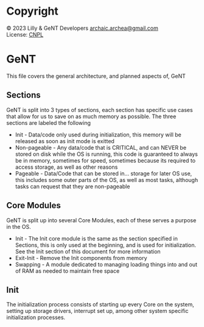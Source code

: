 # Copyright
© 2023 Lilly & GeNT Developers archaic.archea@gmail.com  
License: [CNPL](https://git.pixie.town/thufie/npl-builder/raw/branch/main/cnpl.md)

# GeNT
This file covers the general architecture, and planned aspects of, GeNT

## Sections
GeNT is split into 3 types of sections, each section has specific use cases that allow for us to save on as much memory as possible.
The three sections are labeled the following
* Init          - Data/code only used during initialization, this memory will be released as soon as init mode is exitted
* Non-pageable  - Any data/code that is CRITICAL, and can NEVER be stored on disk while the OS is running, this code is guaranteed to always be in memory, sometimes for speed, sometimes because its required to access storage, as well as other reasons
* Pageable      - Data/Code that can be stored in... storage for later OS use, this includes some outer parts of the OS, as well as most tasks, although tasks can request that they are non-pageable
  
## Core Modules
GeNT is split up into several Core Modules, each of these serves a purpose in the OS.
* Init          - The Init core module is the same as the section specified in Sections, this is only used at the beginning, and is used for initialization. See the Init section of this document for more information
* Exit-Init     - Remove the Init components from memory
* Swapping      - A module dedicated to managing loading things into and out of RAM as needed to maintain free space

## Init
The initialization process consists of starting up every Core on the system, setting up storage drivers, interrupt set up, among other system specific initialization processes.